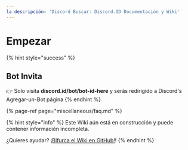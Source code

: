 ```yaml
---
la descripción: 'Discord Buscar: Discord.ID Documentación y Wiki'
---
```


# Empezar

{% hint style="success" %}
## Bot Invita

👉 Solo visita **discord.id/bot/bot-id-here** y serás redirigido a Discord's Agregar-un-Bot página
{% endhint %}

{% page-ref page="miscellaneous/faq.md" %}

{% hint style="info" %}
Este Wiki aún está en construcción y puede contener información incompleta.

¿Quieres ayudar? [¡Bifurca el Wiki en GitHub!](https://github.com/nerrixde/discordid-wiki)!
{% endhint %}
